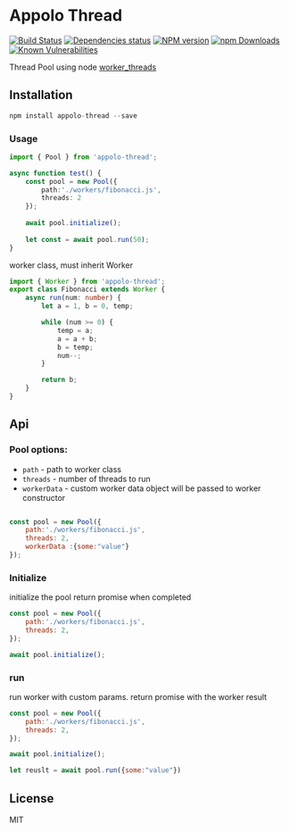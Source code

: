 # Appolo Thread
[![Build Status](https://travis-ci.org/shmoop207/appolo-thread.svg?branch=master)](https://travis-ci.org/shmoop207/appolo-thread) [![Dependencies status](https://david-dm.org/shmoop207/appolo-thread.svg)](https://david-dm.org/shmoop207/appolo-thread) [![NPM version](https://badge.fury.io/js/appolo-thread.svg)](https://badge.fury.io/js/appolo-thread)  [![npm Downloads](https://img.shields.io/npm/dm/appolo-thread.svg?style=flat)](https://www.npmjs.com/package/appolo-thread)
[![Known Vulnerabilities](https://snyk.io/test/github/shmoop207/appolo-thread/badge.svg)](https://snyk.io/test/github/shmoop207/appolo-thread)

Thread Pool using node [worker_threads](https://nodejs.org/api/worker_threads.html)
## Installation

```javascript
npm install appolo-thread --save
```

### Usage
```typescript
import { Pool } from 'appolo-thread';

async function test() {
    const pool = new Pool({
        path:'./workers/fibonacci.js', 
        threads: 2
    });
  
    await pool.initialize();
   
    let const = await pool.run(50);
}
```

worker class, must inherit Worker

```typescript
import { Worker } from 'appolo-thread';
export class Fibonacci extends Worker {
    async run(num: number) {
        let a = 1, b = 0, temp;

        while (num >= 0) {
            temp = a;
            a = a + b;
            b = temp;
            num--;
        }

        return b;
    }
}

```

## Api
### Pool options:

- `path` - path to worker class
- `threads` - number of threads to run
- `workerData` - custom worker data object will be passed to worker constructor

```javascript

const pool = new Pool({
    path:'./workers/fibonacci.js', 
    threads: 2,
    workerData :{some:"value"}
});

```

### Initialize
initialize the pool return promise when completed
```javascript
const pool = new Pool({
    path:'./workers/fibonacci.js', 
    threads: 2,
});

await pool.initialize();

```

### run
run worker with custom params.
return promise with the worker result

```javascript
const pool = new Pool({
    path:'./workers/fibonacci.js', 
    threads: 2,
});

await pool.initialize();

let reuslt = await pool.run({some:"value"})
```


## License
MIT
